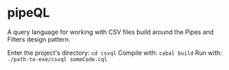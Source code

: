 # pipeQL
A query language for working with CSV files build around the Pipes and Filters design pattern.

Enter the project's directory: `cd csvql`
Compile with: `cabal build`
Run with: `./path-to-exe/csvql someCode.cql`
